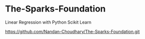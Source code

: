 # The-Sparks-Foundation
Linear Regression with Python Scikit Learn

https://github.com/Nandan-Choudhary/The-Sparks-Foundation.git
